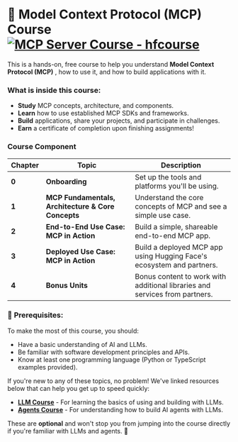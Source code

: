 # 🤗 **Model Context Protocol (MCP) Course**[![MCP Server Course - hfcourse](https://img.shields.io/badge/MCP_Server_Course-hfcourse-yellow)](https://huggingface.co/learn/mcp-course/)

This is a hands-on, free course to help you understand  **Model Context Protocol (MCP)** , how to use it, and how to build applications with it.

### What is inside this course:

* **Study** MCP concepts, architecture, and components.
* **Learn** how to use established MCP SDKs and frameworks.
* **Build** applications, share your projects, and participate in challenges.
* **Earn** a certificate of completion upon finishing assignments!

### Course Component

| **Chapter** | **Topic**                                          | **Description**                                                       |
| ----------------- | -------------------------------------------------------- | --------------------------------------------------------------------------- |
| **0**       | **Onboarding**                                     | Set up the tools and platforms you'll be using.                             |
| **1**       | **MCP Fundamentals, Architecture & Core Concepts** | Understand the core concepts of MCP and see a simple use case.              |
| **2**       | **End-to-End Use Case: MCP in Action**             | Build a simple, shareable end-to-end MCP app.                               |
| **3**       | **Deployed Use Case: MCP in Action**               | Build a deployed MCP app using Hugging Face's ecosystem and partners.       |
| **4**       | **Bonus Units**                                    | Bonus content to work with additional libraries and services from partners. |


### 📝 **Prerequisites:**

To make the most of this course, you should:

* Have a basic understanding of AI and LLMs.
* Be familiar with software development principles and APIs.
* Know at least one programming language (Python or TypeScript examples provided).

If you're new to any of these topics, no problem! We've linked resources below that can help you get up to speed quickly:

* **[LLM Course](https://huggingface.co/learn/llm-course/en/chapter1/10)** - For learning the basics of using and building with LLMs.
* **[Agents Course](https://huggingface.co/learn/agents-course/en/chapter1/10)** - For understanding how to build AI agents with LLMs.

These are **optional** and won't stop you from jumping into the course directly if you're familiar with LLMs and agents. 🚀
